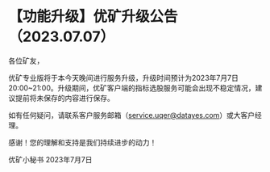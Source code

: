 # 【功能升级】优矿升级公告（2023.07.07）

各位矿友，

优矿专业版将于本今天晚间进行服务升级，升级时间预计为2023年7月7日 20:00~21:00。升级期间，优矿客户端的指标选股服务可能会出现不稳定情况，建议提前将未保存的内容进行保存。

如有任何疑问，请联系客户服务邮箱（service.uqer@datayes.com）或大客户经理。

感谢！您的理解和支持是我们持续进步的动力！

优矿小秘书
2023年7月7日

